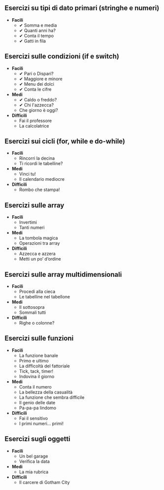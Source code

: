 ## Esercizi su tipi di dato primari (stringhe e numeri)
* **Facili**
  *   ✔ Somma e media 
  *   ✔ Quanti anni ha?
  *   ✔ Conta il tempo
  *   ✔ Gatti in fila

## Esercizi sulle condizioni (if e switch)
* **Facili**
  *   ✔ Pari o Dispari?
  *   ✔ Maggiore e minore
  *   ✔ Menu dei dolci
  *   ✔ Conta le cifre
* **Medi**
  *   ✔ Caldo o freddo?
  *   ✔ Chi l'azzecca?
  * Che giorno è oggi?
* **Difficili**
  * Fai il professore
  * La calcolatrice
  
## Esercizi sui cicli (for, while e do-while)
* **Facili**
  * Rincorri la decina
  * Ti ricordi le tabelline?
* **Medi**
  * Vinci tu!
  * Il calendario mediocre
* **Difficili**
  * Rombo che stampa!
  
## Esercizi sulle array
* **Facili**
  * Invertimi
  * Tanti numeri
* **Medi**
  * La tombola magica
  * Operazioni tra array
* **Difficili**
  * Azzecca e azzera
  * Metti un po’ d’ordine
  
## Esercizi sulle array multidimensionali
* **Facili**
  * Procedi alla cieca
  * Le tabelline nel tabellone
* **Medi**
  * Il sottosopra
  * Sommali tutti
* **Difficili**
  * Righe o colonne?
  
## Esercizi sulle funzioni
* **Facili**
  * La funzione banale
  * Primo e ultimo
  * La difficoltà del fattoriale
  * Tick, tack, timer!
  * Indovina il giorno
* **Medi**
  * Conta il numero
  * La bellezza della casualità
  * La funzione che sembra difficile
  * Il genio delle date
  * Pa-pa-pa lindomo
* **Difficili**
  * Fai il sensitivo
  * I primi numeri… primi!

## Esercizi sugli oggetti
* **Facili**
  * Un bel garage
  * Verifica la data
* **Medi**
  * La mia rubrica
* **Difficili**
  * Il carcere di Gotham City
